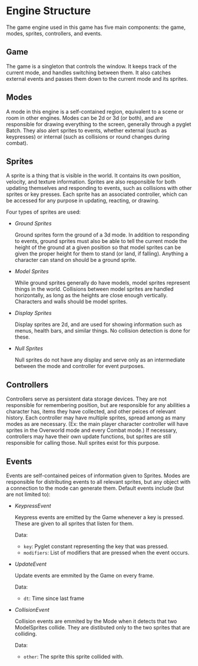 Engine Structure
================

The game engine used in this game has five main components: the game,
modes, sprites, controllers, and events. 

Game
----

The game is a singleton that controls the window. It keeps track of the
current mode, and handles switching between them. It also catches
external events and passes them down to the current mode and its
sprites.

Modes
-----

A mode in this engine is a self-contained region, equivalent to a scene
or room in other engines. Modes can be 2d or 3d (or both), and are
responsible for drawing everything to the screen, generally through a
pyglet Batch. They also alert sprites to events, whether external (such
as keypresses) or internal (such as collisions or round changes during
combat).

Sprites
------

A sprite is a thing that is visible in the world. It contains its own
position, velocity, and texture information. Sprites are also
responsible for both updating themselves and responding to events, such
as collisions with other sprites or key presses. Each sprite has an
associated controller, which can be accessed for any purpose in
updating, reacting, or drawing.

Four types of sprites are used:

  * *Ground Sprites*

    Ground sprites form the ground of a 3d mode. In addition to
    responding to events, ground sprites must also be able to tell the
    current mode the height of the ground at a given position so that
    model sprites can be given the proper height for them to stand (or
    land, if falling). Anything a character can stand on should be a
    ground sprite.

  * *Model Sprites*

    While ground sprites generally do have models, model sprites
    represent things in the world. Collisions between model sprites are
    handled horizontally, as long as the heights are close enough
    vertically. Characters and walls should be model sprites.

  * *Display Sprites*

    Display sprites are 2d, and are used for showing information such
    as menus, health bars, and similar things. No collision detection
    is done for these.

  * *Null Sprites*

    Null sprites do not have any display and serve only as an
    intermediate between the mode and controller for event purposes.


Controllers
-----------

Controllers serve as persistent data storage devices. They are not
responsible for remembering position, but are responsible for any
abilities a character has, items they have collected, and other peices
of relevant history. Each controller may have multiple sprites, spread
among as many modes as are necessary. (Ex: the main player character
controller will have sprites in the Overworld mode and every Combat
mode.) If necessary, controllers may have their own update functions,
but sprites are still responsible for calling those. Null sprites exist
for this purpose.

Events
------

Events are self-contained peices of information given to Sprites. Modes
are responsible for distributing events to all relevant sprites, but
any object with a connection to the mode can generate them. Default
events include (but are not limited to):

  * *KeypressEvent*
    
    Keypress events are emitted by the Game whenever a key is pressed.
    These are given to all sprites that listen for them.
    
    Data:
      * `key`: Pyglet constant representing the key that was pressed.
      * `modifiers`: List of modifiers that are pressed when the event
        occurs.
        
  * *UpdateEvent*
  
    Update events are emmited by the Game on every frame.
    
    Data: 
      * `dt`: Time since last frame
      
  * *CollisionEvent*
  
    Collision events are emmited by the Mode when it detects that two
    ModelSprites collide. They are distibuted only to the two sprites
    that are colliding.
    
    Data:
      * `other`: The sprite this sprite collided with.
